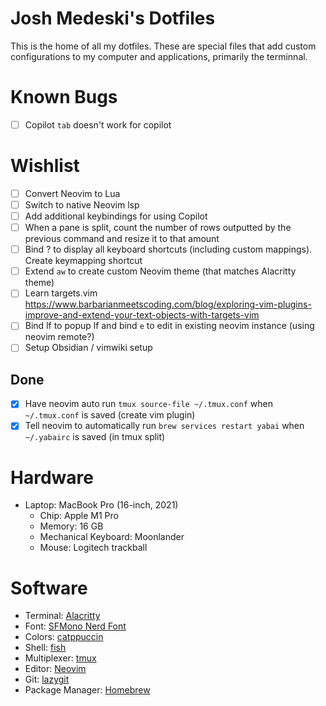 # Josh Medeski's Dotfiles

This is the home of all my dotfiles. These are special files that add custom configurations to my computer and applications, primarily the terminnal.

# Known Bugs

- [ ] Copilot `tab` doesn't work for copilot

# Wishlist

- [ ] Convert Neovim to Lua
- [ ] Switch to native Neovim lsp
- [ ] Add additional keybindings for using Copilot
- [ ] When a pane is split, count the number of rows outputted by the previous command and resize it to that amount
- [ ] Bind <prefix> ? to display all keyboard shortcuts (including custom mappings). Create keymapping shortcut
- [ ] Extend `aw` to create custom Neovim theme (that matches Alacritty theme)
- [ ] Learn targets.vim https://www.barbarianmeetscoding.com/blog/exploring-vim-plugins-improve-and-extend-your-text-objects-with-targets-vim
- [ ] Bind <space>lf to popup lf and bind `e` to edit in existing neovim instance (using neovim remote?)
- [ ] Setup Obsidian / vimwiki setup

## Done

- [x] Have neovim auto run `tmux source-file ~/.tmux.conf` when `~/.tmux.conf` is saved (create vim plugin)
- [x] Tell neovim to automatically run `brew services restart yabai` when `~/.yabairc` is saved (in tmux split)

# Hardware

- Laptop: MacBook Pro (16-inch, 2021)
  - Chip: Apple M1 Pro
  - Memory: 16 GB
  - Mechanical Keyboard: Moonlander
  - Mouse: Logitech trackball

# Software

- Terminal: [Alacritty](https://alacritty.org)
- Font: [SFMono Nerd Font](https://github.com/epk/SF-Mono-Nerd-Font)
- Colors: [catppuccin](https://github.com/catppuccin/catppuccin)
- Shell: [fish](https://fishshell.com)
- Multiplexer: [tmux](https://github.com/tmux/tmux/wiki)
- Editor: [Neovim](https://neovim.io)
- Git: [lazygit](https://github.com/jesseduffield/lazygit)
- Package Manager: [Homebrew](https://brew.sh)

